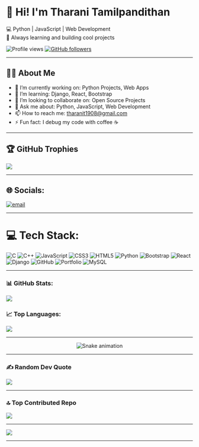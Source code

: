 # 👋 Hi! I'm Tharani Tamilpandithan  
💻 Python | JavaScript | Web Development  
🚀 Always learning and building cool projects  

![Profile views](https://komarev.com/ghpvc/?username=TharaniTamilpandithan-dev&label=Profile%20views&color=0e75b6&style=flat)
[![GitHub followers](https://img.shields.io/github/followers/TharaniTamilpandithan-dev?label=Followers&style=social)](https://github.com/TharaniTamilpandithan-dev)

---

## 🧑‍💻 About Me
- 🔭 I’m currently working on: Python Projects, Web Apps  
- 🌱 I’m learning: Django, React, Bootstrap  
- 👯 I’m looking to collaborate on: Open Source Projects  
- 💬 Ask me about: Python, JavaScript, Web Development  
- 📫 How to reach me: tharanit1908@gmail.com  
- ⚡ Fun fact: I debug my code with coffee ☕  

---

## 🏆 GitHub Trophies
![](https://github-profile-trophy.vercel.app/?username=TharaniTamilpandithan-dev&theme=radical&no-frame=false&no-bg=true&margin-w=4)

---

## 🌐 Socials:
[![email](https://img.shields.io/badge/Email-D14836?logo=gmail&logoColor=white)](mailto:tharanit1908@gmail.com) 

---

# 💻 Tech Stack:
![C](https://img.shields.io/badge/c-%2300599C.svg?style=plastic&logo=c&logoColor=white) 
![C++](https://img.shields.io/badge/c++-%2300599C.svg?style=plastic&logo=c%2B%2B&logoColor=white) 
![JavaScript](https://img.shields.io/badge/javascript-%23323330.svg?style=plastic&logo=javascript&logoColor=%23F7DF1E) 
![CSS3](https://img.shields.io/badge/css3-%231572B6.svg?style=plastic&logo=css3&logoColor=white) 
![HTML5](https://img.shields.io/badge/html5-%23E34F26.svg?style=plastic&logo=html5&logoColor=white) 
![Python](https://img.shields.io/badge/python-3670A0?style=plastic&logo=python&logoColor=ffdd54) 
![Bootstrap](https://img.shields.io/badge/bootstrap-%238511FA.svg?style=plastic&logo=bootstrap&logoColor=white) 
![React](https://img.shields.io/badge/react-%2320232a.svg?style=plastic&logo=react&logoColor=%2361DAFB) 
![Django](https://img.shields.io/badge/django-%23092E20.svg?style=plastic&logo=django&logoColor=white) 
![GitHub](https://img.shields.io/badge/github-%23121011.svg?style=plastic&logo=github&logoColor=white) 
![Portfolio](https://img.shields.io/badge/Portfolio-%23000000.svg?style=plastic&logo=firefox&logoColor=#FF7139) 
![MySQL](https://img.shields.io/badge/mysql-4479A1.svg?style=plastic&logo=mysql&logoColor=white)

---

### 📊 GitHub Stats:
![](https://github-readme-stats.vercel.app/api?username=TharaniTamilpandithan-dev&show_icons=true&theme=dark)

### 📈 Top Languages:
![](https://github-readme-stats.vercel.app/api/top-langs/?username=TharaniTamilpandithan-dev&layout=compact&theme=dark)

---

<!-- Snake Game Repo View -->
<div align="center">
  <img src="https://profile-readme-generator.com/assets/snake.svg" alt="Snake animation" />
</div>

---

### ✍️ Random Dev Quote
![](https://quotes-github-readme.vercel.app/api?type=horizontal&theme=radical)

---

### 🔝 Top Contributed Repo
![](https://github-contributor-stats.vercel.app/api?username=TharaniTamilpandithan-dev&limit=5&theme=dark&combine_all_yearly_contributions=true)

---

[![](https://visitcount.itsvg.in/api?id=TharaniTamilpandithan-dev&icon=0&color=0)](https://visitcount.itsvg.in)

---

<!-- Proudly created with GPRM ( https://gprm.itsvg.in ) -->
